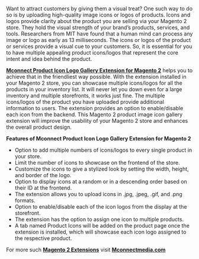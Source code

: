 <p>Want to attract customers by giving them a visual treat? One such way to do so is by uploading high-quality image icons or logos of products. Icons and logos provide clarity about the product you are selling via your Magento 2 store. They hold the visual strength of your brand&rsquo;s products, services, and tools. Researchers from MIT have found that a human mind can process any image or logo as early as 13 milliseconds. The icons or logos of the product or services provide a visual cue to your customers. So, it is essential for you to have multiple appealing product icons/logos that represent the core intent and idea behind the product.</p>
<p><a href="https://www.mconnectmedia.com/product-icon-logo-gallery-m2.html"><strong>Mconnect Product Icon Logo Gallery Extension for Magento 2</strong></a> helps you to achieve that in the friendliest way possible. With the extension installed in your Magento 2 store, you can showcase multiple icons/logos for all the products in your inventory list. It will never let you down even for a large inventory and multiple storefronts, it works just fine. The multiple icons/logos of the product you have uploaded provide additional information to users. The extension provides an option to enable/disable each icon from the backend. This Magento 2 product image icon gallery extension will improve the usability of your Magento 2 store and enhances the overall product design.</p>
<p><strong>Features of Mconnect Product Icon Logo Gallery Extension for Magento 2</strong></p>
<ul>
<li>Option to add multiple numbers of icons/logos to every single product in your store.</li>
<li>Limit the number of icons to showcase on the frontend of the store.</li>
<li>Customize the icons to give a stylized look by setting the width, height, and border of the logo.</li>
<li>Option to display icons at a random or in a descending order based on their ID at the frontend.</li>
<li>The extension allows you to upload icons in .jpg, .jpeg, .gif, and .png formats.</li>
<li>Option to enable/disable each of the icon logos from the display at the storefront.</li>
<li>The extension has the option to assign one icon to multiple products.</li>
<li>A tab named Product Icons will be added on the product page once the extension is installed, which will showcase each icon logo assigned to the respective product.</li>
</ul>
<p>For more such <a href="https://www.mconnectmedia.com/magento-2-extensions"><strong>Magento 2 Extensions</strong></a> visit <a href="https://www.mconnectmedia.com"><strong>Mconnectmedia.com</strong></a></p>
